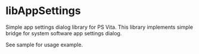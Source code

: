 # libAppSettings
Simple app settings dialog library for PS Vita. This library implements simple bridge for system software app settings dialog.

See sample for usage example.
